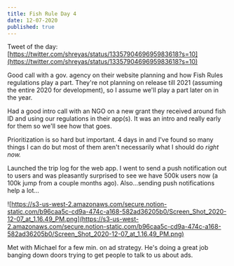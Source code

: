 ```yaml
---
title: Fish Rule Day 4
date: 12-07-2020
published: true
---
```


Tweet of the day: [https://twitter.com/shreyas/status/1335790469695983618?s=10](https://twitter.com/shreyas/status/1335790469695983618?s=10)

Good call with a gov. agency on their website planning and how Fish Rules regulations play a part.  They're not planning on release till 2021 (assuming the entire 2020 for development), so I assume we'll play a part later on in the year.

Had a good intro call with an NGO on a new grant they received around fish ID and using our regulations in their app(s).  It was an intro and really early for them so we'll see how that goes.

Prioritization is so hard but important.  4 days in and I've found so many things I can do but most of them aren't necessarily what I should do *right now.*

Launched the trip log for the web app.  I went to send a push notification out to users and was pleasantly surprised to see we have 500k users now (a 100k jump from a couple months ago).  Also...sending push notifications help a lot...

![https://s3-us-west-2.amazonaws.com/secure.notion-static.com/b96caa5c-cd9a-474c-a168-582ad36205b0/Screen_Shot_2020-12-07_at_1.16.49_PM.png](https://s3-us-west-2.amazonaws.com/secure.notion-static.com/b96caa5c-cd9a-474c-a168-582ad36205b0/Screen_Shot_2020-12-07_at_1.16.49_PM.png)

Met with Michael for a few min. on ad strategy.  He's doing a great job banging down doors trying to get people to talk to us about ads.
